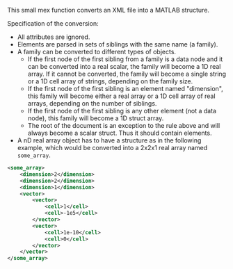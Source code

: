 This small mex function converts an XML file into a MATLAB structure. 

Specification of the conversion:

* All attributes are ignored.
* Elements are parsed in sets of siblings with the same name (a family).
* A family can be converted to different types of objects.
    * If the first node of the first sibling from a family is a data node and it can be converted into a real scalar, the family will become a 1D real array. If it cannot be converted, the family will become a single string or a 1D cell array of strings, depending on the family size.
    * If the first node of the first sibling is an element named "dimension", this family will become either a real array or a 1D cell array of real arrays, depending on the number of siblings.
    * If the first node of the first sibling is any other element (not a data node), this family will become a 1D struct array.
    * The root of the document is an exception to the rule above and will always become a scalar struct. Thus it should contain elements.
* A nD real array object has to have a structure as in the following example, which would be converted into a 2x2x1 real array named `some_array`.

```xml
<some_array>
    <dimension>2</dimension>
    <dimension>2</dimension>
    <dimension>1</dimension>
    <vector>
        <vector>
            <cell>1</cell>
            <cell>-1e5</cell>
        </vector>
        <vector>
            <cell>1e-10</cell>
            <cell>0</cell>
        </vector>
    </vector>
</some_array>
```
